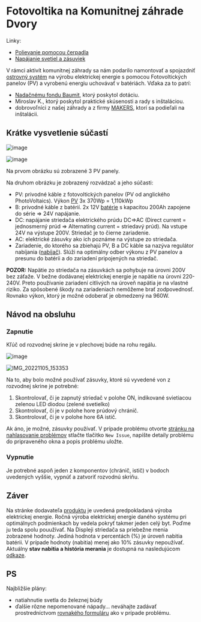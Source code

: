 # Fotovoltika na Komunitnej záhrade Dvory 

Linky:
- [Polievanie pomocou čerpadla](./watering.md)
- [Napájanie svetiel a zásuviek](./light-socket.md)


V rámci aktivít komunitnej záhrady sa nám podarilo namontovať a spojazdniť [ostrovný systém](https://ecoprodukt.sk/p/80126-solarny-ostrovny-system-1-11kwp-24v-s-40a-mppt-200ah-20179) na výrobu elektrickej energie s pomocou Fotovoltických panelov (PV) 
a vyrobenú energiu uchovávať v batériách. Vďaka za to patrí: 
- [Nadačnému fondu Baumit](https://nadacnyfond.baumit.sk/grantovy-program), ktorý poskytol dotáciu.
- Miroslav K., ktorý poskytol praktické skúsenosti a rady s inštaláciou.
- dobrovoľníci z našej záhrady a z firmy [MAKERS](https://www.makers.sk/), ktorí sa podieľali na inštalácii.

## Krátke vysvetlenie súčastí

![image](https://user-images.githubusercontent.com/15068798/197625625-d6f73895-8b6c-4c43-b057-65e52da12395.png)


![image](https://user-images.githubusercontent.com/15068798/197618093-919877a4-43b4-4854-a60f-8d66810d0a7e.png)

Na prvom obrázku sú zobrazené 3 PV panely.

Na druhom obrázku je zobrazený rozvádzač a jeho súčasti:
- PV: privodné káble z fotovoltických panelov (PV od anglického PhotoVoltaics). Výkon [PV](https://ecoprodukt.sk/p/32035) 3x 370Wp = 1,110kWp
- B: privodné káble z batérií. 2x 12V [batérie](https://ecoprodukt.sk/p/85898-bezudrzbova-bateria-green-cell-agm33-12v-200ah-vrla-31286) s kapacitou 200Ah zapojene do série => 24V napájanie.
- DC: napájanie striedača elektrického prúdu DC=>AC (Direct current = jednosmerný prúd => Alternating current = striedavý prúd). Na vstupe 24V na výstupe 200V. Striedač je to čierne zariadenie.
- AC: elektrické zásuvky ako ich poznáme na výstupe zo striedača.
- Zariadenie, do ktorého sa zbiehajú PV, B a DC káble sa nazýva regulátor nabíjania ([nabíjač](https://ecoprodukt.sk/p/18274)). Slúži na optimálny odber výkonu z PV panelov a presunu do batérii a do zariadení pripojených na striedač.  

**POZOR:** Napätie zo striedača na zásuvkách sa pohybuje na úrovni 200V bez záťaže. V bežne dodávanej elektrickej energie je napätie na úrovni 220-240V. Preto používanie zariadení citlivých na úroveň napätia je na vlastné riziko. Za spôsobené škody na zariadeniach nemôžeme brať zodpovednosť. Rovnako výkon, ktorý je možné odoberať je obmedzený na 960W.


## Návod na obsluhu

### Zapnutie

Kľúč od rozvodnej skrine je v plechovej búde na rohu regálu.

![image](https://user-images.githubusercontent.com/15068798/197621239-0cab31c8-1ec0-4aba-b4f5-f8f29037412c.png)

![IMG_20221105_153353](https://user-images.githubusercontent.com/15068798/201234565-4e3eb196-f537-4e06-a7bb-1e5361687cea.jpg)


Na to, aby bolo možné používať zásuvky, ktoré sú vyvedené von z rozvodnej skrine je potrebné:
1. Skontrolovať, či je zapnutý striedač v polohe ON, indikované svietiacou zelenou LED diodou (zelené svetielko)
2. Skontrolovať, či je v polohe hore prúdový chránič.
3. Skontrolovať, či je v polohe hore 6A istič. 

Ak áno, je možné, zásuvky používať. V prípade problému otvorte [stránku na nahlasovanie problémov](https://github.com/anton-pytel/kz-pv/issues) stlačte tlačitko `New Issue`, napíšte detaily problému do pripraveného okna a popis problému uložte.



### Vypnutie
Je potrebné aspoň jeden z komponentov (chránič, istič) v bodoch uvedených vyššie, vypnúť a zatvoriť rozvodnú skriňu.


## Záver
Na  stránke dodavateľa [produktu](https://ecoprodukt.sk/p/80126-solarny-ostrovny-system-1-11kwp-24v-s-40a-mppt-200ah-20179) je uvedená predpokladaná výroba elektrickej energie. Ročná výroba elektrickej energie daného systému pri optimálnych podmienkach by vedela pokryť takmer jeden celý byt. Poďme ju teda spolu pouužívať. 
Na Displeji striedača sa priebežne menia zobrazené hodnoty. Jediná hodnota v percentách (%) je úroveň nabitia batérii. V prípade hodnoty (nabitia) menej ako 10% zásuvky nepoužívať.
Aktuálny **stav nabitia a história merania** je dostupná na nasledujúcom [odkaze](https://sense.camp/dashboard/dab20c20-6146-11ed-968b-252832edc0fa?publicId=a67eb480-6146-11ed-968b-252832edc0fa).



## PS
Najbližšie plány:

- natiahnutie svetla do železnej búdy
- ďalšie rôzne nepomenované nápady... neváhajte zadávať prostredníctvom [rovnakého formuláru](https://github.com/anton-pytel/kz-pv/issues) ako v prípade problému.

